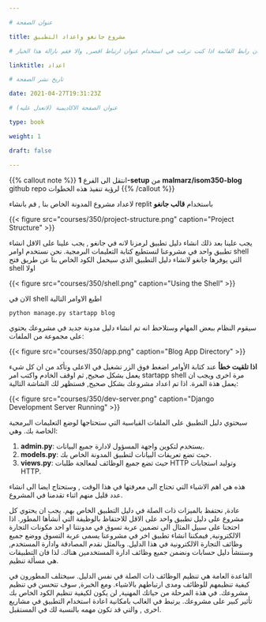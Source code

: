 ```yaml
---

# عنوان الصفحة

title: مشروع جانغو واعداد التطبيق

# عنوان رابط القائمة اذا كنت ترغب في استخدام عنوان ارتباط اقصر, والا فقم بازالة هذا الخيار.

linktitle: اعداد

# تاريخ نشر الصفحة

date: 2021-04-27T19:31:23Z

# عنوان الصفحة الاكاديمية (لاتعدل عليه)

type: book

weight: 1

draft: false

---
```



{{% callout note %}}
 انتقل الى الفرع **1-setup** من **malmarz/isom350-blog** github repo لرؤية تنفيذ هذه الخطوات
{{% /callout %}}


لاعداد مشروع المدونة الخاص بنا , قم بانشاء replit باستخدام **قالب جانغو** 

{{< figure src="courses/350/project-structure.png" caption="Project Structure" >}}

يجب علينا بعد ذلك انشاء دليل تطبيق لرمزنا لانه في  جانغو , يجب علينا على الاقل انشاء تطبيق واحد في مشروعنا لنستطيع كتابة التعليمات البرمجية. نحن نستخدم اوامر shell التي يوفرها جانغو لانشاء دليل التطبيق الذي سيحمل الكود الخاص بنا عن طريق فتح shell اولا 

{{< figure src="courses/350/shell.png" caption="Using the Shell" >}}


الان في shell اطبع الاوامر التالية

```bash
python manage.py startapp blog
```


سيقوم النظام ببعض المهام وستلاحظ انه تم انشاء دليل مدونة جديد في مشروعك يحتوي على مجموعة من الملفات:

{{< figure src="courses/350/app.png" caption="Blog App Directory" >}}


**اذا تلقيت خطأ** عند كتابة الأوامر اضغط فوق الزر تشغيل في الاعلى وتأكد من ان كل شيء يعمل بشكل صحيح, ثم اوقف الخادم واكتب امر startapp shell مرة اخرى ويجب ان يعمل هذة المرة. اذا تم اعداد مشروعك بشكل صحيح, فستظهر لك الشاشة التالية:

{{< figure src="courses/350/dev-server.png" caption="Django Development Server Running" >}}

سيحتوي دليل التطبيق على الملفات القياسية التي ستحتاجها لوضع التعليمات  البرمجية الخاصة بك. وهي:

1. **admin.py**: يستخدم لتكوين واجهة المسؤول لادارة جميع البيانات.
2. **models.py**: حيث تضع تعريفات البيانات لتطبيق المدونة الخاص بك.
3. **views.py**: حيث تضع جميع الوظائف لمعالجة طلبات HTTP وتوليد استجابات HTTP.


هذه هي اهم الاشياء التي تحتاج الى معرفتها في هذا الوقت , وستحتاج ايضا الى انشاء عدد قليل منهم اثناء تقدمنا في المشروع.

 
عادة, نحتفظ بالميزات ذات الصلة في دليل التطبيق الخاص بهم. يجب ان يحتوي كل مشروع على دليل تطبيق واحد على الاقل للاحتفاظ بالوظيفة التي أنشأها المطور. اذا احتجنا على سبيل المثال الى تضمين عربة تسوق في مدونتنا او احد مكونات التجارة الالكترونية, فيمكننا انشاء تطبيق اخر في مشروعنا يسمى عربة التسوق ووضع جميع وظائف التجارة الالكترونية في هذا الدليل. وبالمثل نقدم المصادقة وادارة المستخدم, وسننشأ دليل حسابات ونضمن جميع وظائف ادارة المستخدمين هناك. لذا فان التطبيقات هي مسألة تنظيم. 


القاعدة العامة هي تنظيم الوظائف ذات الصلة في نفس الدليل. سيختلف المطورون في كيفية تنظيمهم للوظائف ومدى ارتباطهم بالاشياء. ومع الخبرة, سوف تتحسن في تنظيم مشروعك. في هذة المرحلة من حياتك المهنية, لن يكون لكيفية تنظيم الكود الخاص بك تأثير كبير على مشروعك. يرتبط في الغالب بامكانية اعادة استخدام التطبيق في مشاريع اخرى , والتي قد تكون مهمه بالنسبة لك في  المستقبل.